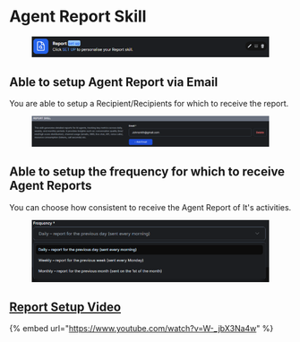 # Agent Report Skill

<figure><img src="../.gitbook/assets/image (1) (1) (1).png" alt=""><figcaption></figcaption></figure>

## Able to setup Agent Report via Email&#x20;

You are able to setup a Recipient/Recipients for which to receive the report.&#x20;

<figure><img src="../.gitbook/assets/image (3) (1) (1).png" alt=""><figcaption></figcaption></figure>

## Able to setup the frequency for which to receive Agent Reports

You can choose how consistent to receive the Agent Report of It's activities.

<figure><img src="../.gitbook/assets/image (4) (1) (1).png" alt=""><figcaption></figcaption></figure>

## [Report Setup Video](https://www.youtube.com/watch?v=W-_jbX3Na4w)

{% embed url="https://www.youtube.com/watch?v=W-_jbX3Na4w" %}
